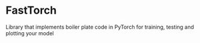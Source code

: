 # FastTorch

Library that implements boiler plate code in PyTorch for training, testing and plotting your model
